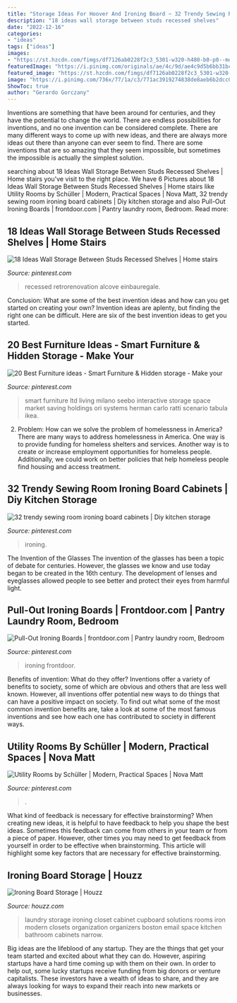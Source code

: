 ```yaml
---
title: "Storage Ideas For Hoover And Ironing Board ~ 32 Trendy Sewing Room Ironing Board Cabinets"
description: "18 ideas wall storage between studs recessed shelves"
date: "2022-12-16"
categories:
- "ideas"
tags: ["ideas"]
images:
- "https://st.hzcdn.com/fimgs/df7126ab0228f2c3_5301-w320-h480-b0-p0--modern-laundry-room.jpg"
featuredImage: "https://i.pinimg.com/originals/ae/4c/9d/ae4c9d5b6bb31bce8dde79dec78d122b.jpg"
featured_image: "https://st.hzcdn.com/fimgs/df7126ab0228f2c3_5301-w320-h480-b0-p0--modern-laundry-room.jpg"
image: "https://i.pinimg.com/736x/77/1a/c3/771ac3919274838de8aeb6b2dcc02ee7.jpg"
ShowToc: true
author: "Gerardo Gorczany"
---
```



Inventions are something that have been around for centuries, and they have the potential to change the world. There are endless possibilities for inventions, and no one invention can be considered complete. There are many different ways to come up with new ideas, and there are always more ideas out there than anyone can ever seem to find. There are some inventions that are so amazing that they seem impossible, but sometimes the impossible is actually the simplest solution.

	

		
searching about 18 Ideas Wall Storage Between Studs Recessed Shelves | Home stairs you've visit to the right place. We have 6 Pictures about 18 Ideas Wall Storage Between Studs Recessed Shelves | Home stairs like Utility Rooms by Schüller | Modern, Practical Spaces | Nova Matt, 32 trendy sewing room ironing board cabinets | Diy kitchen storage and also Pull-Out Ironing Boards | frontdoor.com | Pantry laundry room, Bedroom. Read more:
		
    
## 18 Ideas Wall Storage Between Studs Recessed Shelves | Home Stairs

<img loading=lazy src="https://i.pinimg.com/736x/77/1a/c3/771ac3919274838de8aeb6b2dcc02ee7.jpg" onerror="this.onerror=null;this.src='https://tse1.mm.bing.net/th?id=OIP.QAQDl4EE3W6InXTu89j3OgAAAA&amp;pid=15.1';" alt="18 Ideas Wall Storage Between Studs Recessed Shelves | Home stairs">

_Source: pinterest.com_

>recessed retrorenovation alcove einbauregale. 

	

Conclusion: What are some of the best invention ideas and how can you get started on creating your own?
Invention ideas are aplenty, but finding the right one can be difficult. Here are six of the best invention ideas to get you started.

    
## 20 Best Furniture Ideas - Smart Furniture &amp; Hidden Storage - Make Your

<img loading=lazy src="https://i.pinimg.com/originals/0e/b8/bc/0eb8bc047aa05af76413fbfddab7f6eb.jpg" onerror="this.onerror=null;this.src='https://tse3.mm.bing.net/th?id=OIP.ZoABh_XbXPBP8cJdIBGDbAHaEK&amp;pid=15.1';" alt="20 Best Furniture ideas - Smart Furniture &amp; Hidden storage - Make your">

_Source: pinterest.com_

>smart furniture ltd living milano seebo interactive storage space market saving holdings ori systems herman carlo ratti scenario tabula ikea. 

	

2. Problem:
How can we solve the problem of homelessness in America?
There are many ways to address homelessness in America. One way is to provide funding for homeless shelters and services. Another way is to create or increase employment opportunities for homeless people. Additionally, we could work on better policies that help homeless people find housing and access treatment.

    
## 32 Trendy Sewing Room Ironing Board Cabinets | Diy Kitchen Storage

<img loading=lazy src="https://i.pinimg.com/originals/ae/4c/9d/ae4c9d5b6bb31bce8dde79dec78d122b.jpg" onerror="this.onerror=null;this.src='https://tse4.mm.bing.net/th?id=OIP.Tg2CMeB0aY166jggGpGIxwAAAA&amp;pid=15.1';" alt="32 trendy sewing room ironing board cabinets | Diy kitchen storage">

_Source: pinterest.com_

>ironing. 

	

The Invention of the Glasses
The invention of the glasses has been a topic of debate for centuries. However, the glasses we know and use today began to be created in the 16th century. The development of lenses and eyeglasses allowed people to see better and protect their eyes from harmful light.

    
## Pull-Out Ironing Boards | Frontdoor.com | Pantry Laundry Room, Bedroom

<img loading=lazy src="https://i.pinimg.com/736x/3e/10/21/3e102137e8f1270c3529d779a51b157f.jpg" onerror="this.onerror=null;this.src='https://tse1.mm.bing.net/th?id=OIP.fZM6JfhUHqU0m4BgvL1KSwHaFj&amp;pid=15.1';" alt="Pull-Out Ironing Boards | frontdoor.com | Pantry laundry room, Bedroom">

_Source: pinterest.com_

>ironing frontdoor. 

	

Benefits of invention: What do they offer?
Inventions offer a variety of benefits to society, some of which are obvious and others that are less well known. However, all inventions offer potential new ways to do things that can have a positive impact on society. To find out what some of the most common invention benefits are, take a look at some of the most famous inventions and see how each one has contributed to society in different ways.

    
## Utility Rooms By Schüller | Modern, Practical Spaces | Nova Matt

<img loading=lazy src="https://i.pinimg.com/736x/09/a2/94/09a29482f3d89dd675151fd78172ecf2.jpg" onerror="this.onerror=null;this.src='https://tse3.mm.bing.net/th?id=OIP.CR-yye9vHEfbrRo4YcmoqQHaNa&amp;pid=15.1';" alt="Utility Rooms by Schüller | Modern, Practical Spaces | Nova Matt">

_Source: pinterest.com_

>. 

	

What kind of feedback is necessary for effective brainstorming?
When creating new ideas, it is helpful to have feedback to help you shape the best ideas. Sometimes this feedback can come from others in your team or from a piece of paper. However, other times you may need to get feedback from yourself in order to be effective when brainstorming. This article will highlight some key factors that are necessary for effective brainstorming.

    
## Ironing Board Storage | Houzz

<img loading=lazy src="https://st.hzcdn.com/fimgs/df7126ab0228f2c3_5301-w320-h480-b0-p0--modern-laundry-room.jpg" onerror="this.onerror=null;this.src='https://tse3.mm.bing.net/th?id=OIP.Eltfy7_0HWFOVDAyR0dIdQAAAA&amp;pid=15.1';" alt="Ironing Board Storage | Houzz">

_Source: houzz.com_

>laundry storage ironing closet cabinet cupboard solutions rooms iron modern closets organization organizers boston email space kitchen bathroom cabinets narrow. 

	

Big ideas are the lifeblood of any startup. They are the things that get your team started and excited about what they can do. However, aspiring startups have a hard time coming up with them on their own. In order to help out, some lucky startups receive funding from big donors or venture capitalists. These investors have a wealth of ideas to share, and they are always looking for ways to expand their reach into new markets or businesses.

